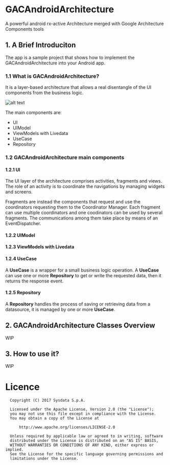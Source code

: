 # GACAndroidArchitecture
A powerful android rx-active Architecture merged with Google Architecture Components tools

## 1. A Brief Introduciton
The app is a sample project that shows how to implement the GACAndroidArchitecture into your Android app.

### 1.1 What is GACAndroidArchitecture?
It is a layer-based architecture that allows a real disentangle of the UI components from the business logic. 

![alt text](https://cdn-images-1.medium.com/max/800/1*I9WPcnpGNuI4CjxxrkP0-g.png "Simple Architecture Diagram")

The main components are:

* UI
* UIModel
* ViewModels with Livedata
* UseCase
* Repository

### 1.2 GACAndroidArchitecture main components

#### 1.2.1 UI

The UI layer of the architecture comprises activities, fragments and views. 
The role of an activity is to coordinate the navigations by managing widgets and screens. 

Fragments are instead the components that request and use the coordinators requesting them to the Coordinator Manager. Each fragment can use multiple coordinators and one coodinators can be used by several fragments.
The communications among them take place by means of an EventDispatcher.

#### 1.2.2 UIModel


#### 1.2.3 ViewModels with Livedata


#### 1.2.4 UseCase
A **UseCase** is a wrapper for a small business logic operation. A **UseCase** can use one or more **Repository** to get or write the requested data, then it returns the response event.

#### 1.2.5 Repository
A **Repository** handles the process of saving or retrieving data from a datasource, it is managed by one or more **UseCase**.

## 2. GACAndroidArchitecture Classes Overview

WIP

## 3. How to use it?

WIP

# Licence

      Copyright (C) 2017 Sysdata S.p.A.

      Licensed under the Apache License, Version 2.0 (the "License");
      you may not use this file except in compliance with the License.
      You may obtain a copy of the License at

          http://www.apache.org/licenses/LICENSE-2.0

      Unless required by applicable law or agreed to in writing, software
      distributed under the License is distributed on an "AS IS" BASIS,
      WITHOUT WARRANTIES OR CONDITIONS OF ANY KIND, either express or implied.
      See the License for the specific language governing permissions and
      limitations under the License.
 
